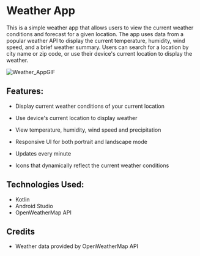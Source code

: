 # Weather App

This is a simple weather app that allows users to view the current weather conditions and forecast for a given location. The app uses data from a popular weather API to display the current temperature, humidity, wind speed, and a brief weather summary. Users can search for a location by city name or zip code, or use their device's current location to display the weather.


![Weather_AppGIF](https://user-images.githubusercontent.com/102334419/209752546-8bae87f5-a112-4d98-b0ba-a8171ac381d4.gif)


## Features:
  * Display current weather conditions of your current location 
  
  * Use device's current location to display weather

  * View temperature, humidity, wind speed and precipitation 
  
  * Responsive UI for both portrait and landscape mode

  * Updates every minute
  
  * Icons that dynamically reflect the current weather conditions 
 
## Technologies Used:
  * Kotlin
  * Android Studio
  * OpenWeatherMap API

## Credits
  * Weather data provided by OpenWeatherMap API
  
